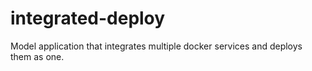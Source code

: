 # integrated-deploy
Model application that integrates multiple docker services and deploys them as one.
